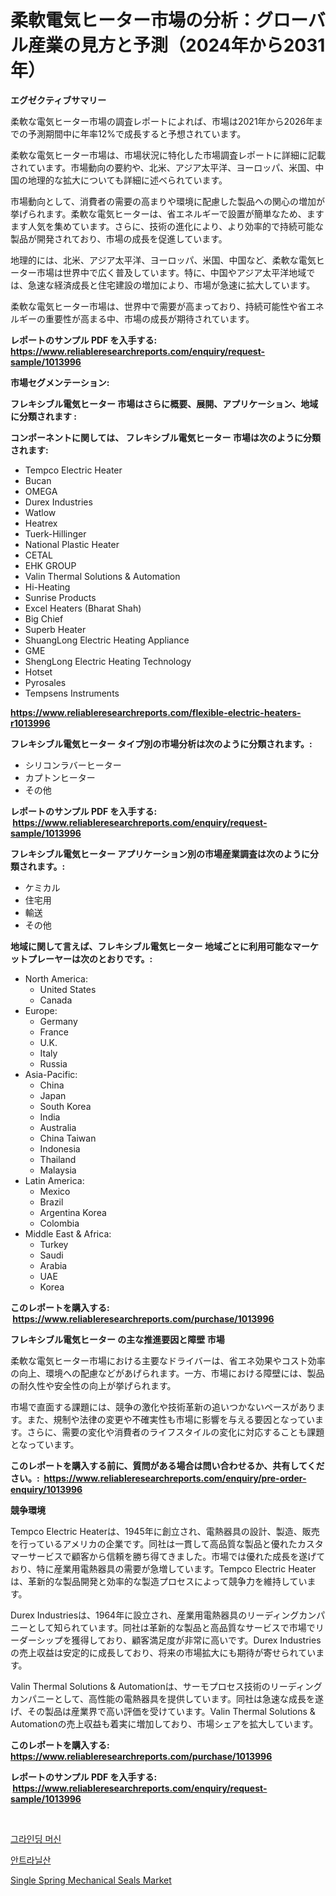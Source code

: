 <p><h1>柔軟電気ヒーター市場の分析：グローバル産業の見方と予測（2024年から2031年）</h1></p><p><strong>エグゼクティブサマリー</strong></p>
<p><p>柔軟な電気ヒーター市場の調査レポートによれば、市場は2021年から2026年までの予測期間中に年率12%で成長すると予想されています。</p><p>柔軟な電気ヒーター市場は、市場状況に特化した市場調査レポートに詳細に記載されています。市場動向の要約や、北米、アジア太平洋、ヨーロッパ、米国、中国の地理的な拡大についても詳細に述べられています。</p><p>市場動向として、消費者の需要の高まりや環境に配慮した製品への関心の増加が挙げられます。柔軟な電気ヒーターは、省エネルギーで設置が簡単なため、ますます人気を集めています。さらに、技術の進化により、より効率的で持続可能な製品が開発されており、市場の成長を促進しています。</p><p>地理的には、北米、アジア太平洋、ヨーロッパ、米国、中国など、柔軟な電気ヒーター市場は世界中で広く普及しています。特に、中国やアジア太平洋地域では、急速な経済成長と住宅建設の増加により、市場が急速に拡大しています。</p><p>柔軟な電気ヒーター市場は、世界中で需要が高まっており、持続可能性や省エネルギーの重要性が高まる中、市場の成長が期待されています。</p></p>
<p><strong>レポートのサンプル PDF を入手する: <a href="https://www.reliableresearchreports.com/enquiry/request-sample/1013996">https://www.reliableresearchreports.com/enquiry/request-sample/1013996</a></strong></p>
<p><strong>市場セグメンテーション:</strong></p>
<p><strong> フレキシブル電気ヒーター 市場はさらに概要、展開、アプリケーション、地域に分類されます :</strong></p>
<p><strong>コンポーネントに関しては、 フレキシブル電気ヒーター 市場は次のように分類されます: &nbsp;</strong></p>
<p><ul><li>Tempco Electric Heater</li><li>Bucan</li><li>OMEGA</li><li>Durex Industries</li><li>Watlow</li><li>Heatrex</li><li>Tuerk-Hillinger</li><li>National Plastic Heater</li><li>CETAL</li><li>EHK GROUP</li><li>Valin Thermal Solutions & Automation</li><li>Hi-Heating</li><li>Sunrise Products</li><li>Excel Heaters (Bharat Shah)</li><li>Big Chief</li><li>Superb Heater</li><li>ShuangLong Electric Heating Appliance</li><li>GME</li><li>ShengLong Electric Heating Technology</li><li>Hotset</li><li>Pyrosales</li><li>Tempsens Instruments</li></ul></p>
<p><strong><a href="https://www.reliableresearchreports.com/flexible-electric-heaters-r1013996">https://www.reliableresearchreports.com/flexible-electric-heaters-r1013996</a></strong></p>
<p><strong> フレキシブル電気ヒーター タイプ別の市場分析は次のように分類されます。:</strong></p>
<p><ul><li>シリコンラバーヒーター</li><li>カプトンヒーター</li><li>その他</li></ul></p>
<p><strong>レポートのサンプル PDF を入手する: &nbsp;<a href="https://www.reliableresearchreports.com/enquiry/request-sample/1013996">https://www.reliableresearchreports.com/enquiry/request-sample/1013996</a></strong></p>
<p><strong> フレキシブル電気ヒーター アプリケーション別の市場産業調査は次のように分類されます。:</strong></p>
<p><ul><li>ケミカル</li><li>住宅用</li><li>輸送</li><li>その他</li></ul></p>
<p><strong>地域に関して言えば、フレキシブル電気ヒーター 地域ごとに利用可能なマーケットプレーヤーは次のとおりです。:</strong></p>
<p><ul>
    <li>
        North America:
        <ul>
            <li>United States</li>
            <li>Canada</li>
        </ul>
    </li>
    <li>
        Europe:
        <ul>
            <li>Germany</li>
            <li>France</li>
            <li>U.K.</li>
            <li>Italy</li>
            <li>Russia</li>
        </ul>
    </li>
    <li>
        Asia-Pacific:
        <ul>
            <li>China</li>
            <li>Japan</li>
            <li>South Korea</li>
            <li>India</li>
            <li>Australia</li>
            <li>China Taiwan</li>
            <li>Indonesia</li>
            <li>Thailand</li>
            <li>Malaysia</li>
        </ul>
    </li>
    <li>
        Latin America:
        <ul>
            <li>Mexico</li>
            <li>Brazil</li>
            <li>Argentina Korea</li>
            <li>Colombia</li>
        </ul>
    </li>
    <li>
        Middle East & Africa:
        <ul>
            <li>Turkey</li>
            <li>Saudi</li>
            <li>Arabia</li>
            <li>UAE</li>
            <li>Korea</li>
        </ul>
    </li>
    </ul></p>
<p><strong>このレポートを購入する: &nbsp;<a href="https://www.reliableresearchreports.com/purchase/1013996">https://www.reliableresearchreports.com/purchase/1013996</a></strong></p>
<p><strong>フレキシブル電気ヒーター の主な推進要因と障壁 市場</strong></p>
<p><p>柔軟な電気ヒーター市場における主要なドライバーは、省エネ効果やコスト効率の向上、環境への配慮などがあげられます。一方、市場における障壁には、製品の耐久性や安全性の向上が挙げられます。</p><p>市場で直面する課題には、競争の激化や技術革新の追いつかないペースがあります。また、規制や法律の変更や不確実性も市場に影響を与える要因となっています。さらに、需要の変化や消費者のライフスタイルの変化に対応することも課題となっています。</p></p>
<p><strong>このレポートを購入する前に、質問がある場合は問い合わせるか、共有してください。:&nbsp; <a href="https://www.reliableresearchreports.com/enquiry/pre-order-enquiry/1013996">https://www.reliableresearchreports.com/enquiry/pre-order-enquiry/1013996</a></strong></p>
<p><strong>競争環境</strong></p>
<p><p>Tempco Electric Heaterは、1945年に創立され、電熱器具の設計、製造、販売を行っているアメリカの企業です。同社は一貫して高品質な製品と優れたカスタマーサービスで顧客から信頼を勝ち得てきました。市場では優れた成長を遂げており、特に産業用電熱器具の需要が急増しています。Tempco Electric Heaterは、革新的な製品開発と効率的な製造プロセスによって競争力を維持しています。</p><p>Durex Industriesは、1964年に設立され、産業用電熱器具のリーディングカンパニーとして知られています。同社は革新的な製品と高品質なサービスで市場でリーダーシップを獲得しており、顧客満足度が非常に高いです。Durex Industriesの売上収益は安定的に成長しており、将来の市場拡大にも期待が寄せられています。</p><p>Valin Thermal Solutions & Automationは、サーモプロセス技術のリーディングカンパニーとして、高性能の電熱器具を提供しています。同社は急速な成長を遂げ、その製品は産業界で高い評価を受けています。Valin Thermal Solutions & Automationの売上収益も着実に増加しており、市場シェアを拡大しています。</p></p>
<p><strong>このレポートを購入する: &nbsp; <a href="https://www.reliableresearchreports.com/purchase/1013996">https://www.reliableresearchreports.com/purchase/1013996</a></strong></p>
<p><strong>レポートのサンプル PDF を入手する: &nbsp;<a href="https://www.reliableresearchreports.com/enquiry/request-sample/1013996">https://www.reliableresearchreports.com/enquiry/request-sample/1013996</a></strong><strong></strong></p>
<p>&nbsp;</p>
<p><p><a href="https://github.com/TimmyMann6767/Market-Research-Report-List-1/blob/main/584079319631.md">그라인딩 머신</a></p><p><a href="https://github.com/JeromeRtyau89966/Market-Research-Report-List-1/blob/main/653212319632.md">안트라닐산</a></p><p><a href="https://github.com/Airanohannonzb68e5pb53oc1/Market-Research-Report-List-2/blob/main/single-spring-mechanical-seals-market.md">Single Spring Mechanical Seals Market</a></p></p>